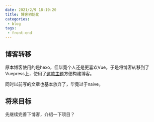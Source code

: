```yaml
---
date: 2021/2/9 18:19:20
title: 博客初始化
categories:
 - blog
tags:
 - front-end
---
```


## 博客转移
原本博客使用的是hexo，但毕竟个人还是更喜欢Vue，于是将博客转移到了Vuepress上，使用了[这款主题](https://vuepress-theme-reco.recoluan.com/)方便构建博客。

同时以前写的文章也基本放弃了，毕竟过于naive。

## 将来目标
先继续完善下博客，介绍一下项目？